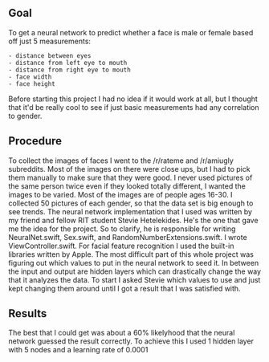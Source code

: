 ## Goal

To get a neural network to predict whether a face is male or female based off just 5 measurements:

	- distance between eyes
	- distance from left eye to mouth
	- distance from right eye to mouth
	- face width
	- face height

Before starting this project I had no idea if it would work at all, but I thought that it'd be really cool to see if just basic measurements had any correlation to gender.


## Procedure
	
To collect the images of faces I went to the /r/rateme and /r/amiugly subreddits. Most of the images on there were close ups, but I had to pick them manually to make sure that they were good. I never used pictures of the same person twice even if they looked totally different, I wanted the images to be varied. Most of the images are of people ages 16-30. I collected 50 pictures of each gender, so that the data set is big enough to see trends. The neural network implementation that I used was written by my friend and fellow RIT student Stevie Hetelekides. He's the one that gave me the idea for the project. So to clarify, he is responsible for writing NeuralNet.swift, Sex.swift, and RandomNumberExtensions.swift. I wrote ViewController.swift. For facial feature recognition I used the built-in libraries written by Apple. The most difficult part of this whole project was figuring out which values to put in the neural network to seed it. In between the input and output are hidden layers which can drastically change the way that it analyzes the data. To start I asked Stevie which values to use and just kept changing them around until I got a result that I was satisfied with.

## Results

The best that I could get was about a 60% likelyhood that the neural network guessed the result correctly. To achieve this I used 1 hidden layer with 5 nodes and a learning rate of 0.0001